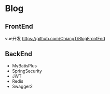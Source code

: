 # Blog

## FrontEnd
vue开发
https://github.com/ChiangT/BlogFrontEnd

## BackEnd
- MyBatisPlus
- SpringSecurity
- JWT
- Redis
- Swagger2
